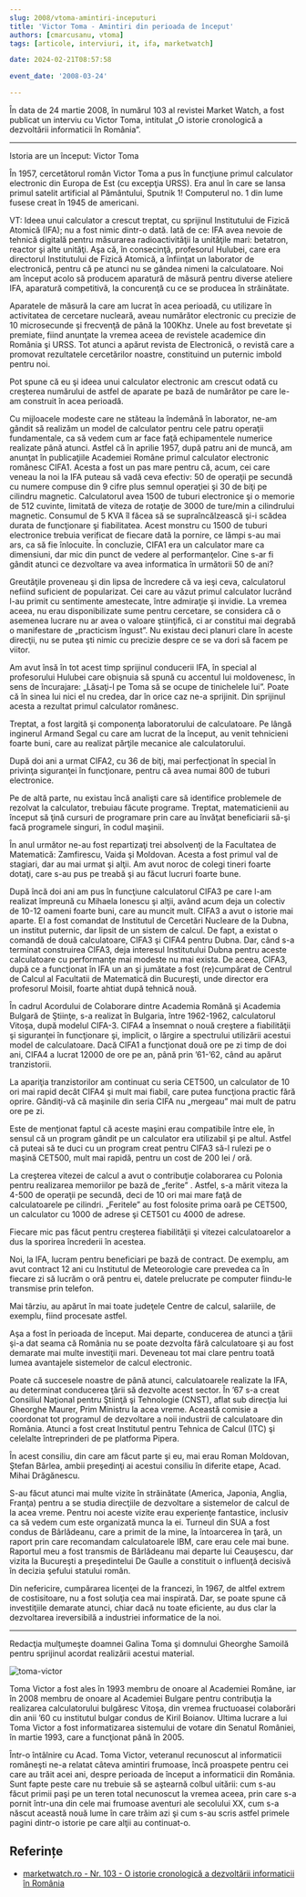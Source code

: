 ```yaml
---
slug: 2008/vtoma-amintiri-inceputuri
title: 'Victor Toma - Amintiri din perioada de început'
authors: [cmarcusanu, vtoma]
tags: [articole, interviuri, it, ifa, marketwatch]

date: 2024-02-21T08:57:58

event_date: '2008-03-24'

---
```


În data de 24 martie 2008, în numărul 103 al revistei Market Watch, a fost
publicat un interviu cu Victor Toma, intitulat
„O istorie cronologică a dezvoltării informaticii în România”.

<!-- truncate -->

---

Istoria are un început: Victor Toma

În 1957, cercetătorul român Victor Toma a pus în funcţiune primul calculator electronic din Europa de Est (cu excepţia URSS). Era anul în care se lansa primul satelit artificial al Pământului, Sputnik 1!
Computerul no. 1 din lume fusese creat în 1945 de americani.

VT: Ideea unui calculator a crescut treptat, cu sprijinul Institutului de Fizică Atomică (IFA); nu a fost nimic dintr-o dată. Iată de ce: IFA avea nevoie de tehnică digitală pentru măsurarea radioactivităţii la unităţile mari: betatron, reactor şi alte unităţi. Aşa că, în consecinţă, profesorul Hulubei, care era directorul Institutului de Fizică Atomică, a înfiinţat un laborator de electronică, pentru că pe atunci nu se gândea nimeni la calculatoare. Noi am început acolo să producem aparatură de măsură pentru diverse ateliere IFA, aparatură competitivă, la concurenţă cu ce se producea în străinătate.

Aparatele de măsură la care am lucrat în acea perioadă, cu utilizare în activitatea de cercetare nucleară, aveau numărător electronic cu precizie de 10 microsecunde şi frecvenţă de până la 100Khz. Unele au fost brevetate şi premiate, fiind anunţate la vremea aceea de revistele academice din România şi URSS. Tot atunci a apărut revista de Electronică, o revistă care a promovat rezultatele cercetărilor noastre, constituind un puternic imbold pentru noi.

Pot spune că eu şi ideea unui calculator electronic am crescut odată cu creşterea numărului de astfel de aparate pe bază de numărător pe care le-am construit în acea perioadă.

Cu mijloacele modeste care ne stăteau la îndemână în laborator, ne-am gândit să realizăm un model de calculator pentru cele patru operaţii fundamentale, ca să vedem cum ar face faţă echipamentele numerice realizate până atunci. Astfel că în aprilie 1957, după patru ani de muncă, am anunţat în publicaţiile Academiei Române primul calculator electronic românesc CIFA1. Acesta a fost un pas mare pentru că, acum, cei care veneau la noi la IFA puteau să vadă ceva efectiv: 50 de operaţii pe secundă cu numere compuse din 9 cifre plus semnul operaţiei şi 30 de biţi pe cilindru magnetic. Calculatorul avea 1500 de tuburi electronice şi o memorie de 512 cuvinte, limitată de viteza de rotaţie de 3000 de ture/min a cilindrului magnetic. Consumul de 5 KVA îl făcea să se supraîncălzească
şi-i scădea durata de funcţionare şi fiabilitatea. Acest monstru cu 1500 de tuburi electronice trebuia verificat de fiecare dată la pornire, ce lămpi s-au mai ars, ca să fie înlocuite. În concluzie, CIFA1 era un calculator mare ca dimensiuni, dar mic din punct de vedere al performanţelor. Cine
s-ar fi gândit atunci ce dezvoltare va avea informatica în următorii 50 de ani?

Greutăţile proveneau şi din lipsa de încredere că va ieşi ceva, calculatorul nefiind suficient de popularizat. Cei care au văzut primul calculator lucrând l-au primit cu sentimente amestecate, între admiraţie şi invidie. La vremea aceea, nu erau disponibilizate sume pentru cercetare, se considera că o asemenea lucrare nu ar avea o valoare ştiinţifică, ci ar constitui mai degrabă o manifestare de „practicism îngust”. Nu existau deci planuri clare în aceste direcţii, nu se putea şti nimic cu precizie despre ce se va dori să facem pe viitor.

Am avut însă în tot acest timp sprijinul conducerii IFA, în special al profesorului Hulubei care obişnuia să spună cu accentul lui moldovenesc, în sens de încurajare:
„Lăsaţi-l pe Toma să se ocupe de tinichelele lui”. Poate că în sinea lui nici el nu credea, dar în orice caz ne-a sprijinit. Din sprijinul acesta a rezultat primul calculator românesc.

Treptat, a fost largită şi componenţa laboratorului de calculatoare. Pe lângă inginerul Armand Segal cu care am lucrat de la început, au venit tehnicieni foarte buni, care au realizat părţile mecanice ale calculatorului.

După doi ani a urmat CIFA2, cu 36 de biţi, mai perfecţionat în special în privinţa siguranţei în funcţionare, pentru că avea numai 800 de tuburi electronice.

Pe de altă parte, nu existau încă analişti care să identifice problemele de rezolvat la calculator, trebuiau făcute programe. Treptat, matematicienii au început să ţină cursuri de programare prin care au învăţat beneficiarii să-şi facă programele singuri, în codul maşinii.

În anul următor ne-au fost repartizaţi trei absolvenţi de la Facultatea de Matematică: Zamfirescu, Vaida şi Moldovan. Acesta a fost primul val de stagiari, dar au mai urmat şi alţii. Am avut noroc de colegi tineri foarte dotaţi, care s-au pus pe treabă şi au făcut lucruri foarte bune.

După încă doi ani am pus în funcţiune calculatorul CIFA3 pe care l-am realizat împreună cu Mihaela Ionescu şi alţii, având acum deja un colectiv de 10-12 oameni foarte buni, care au muncit mult.
CIFA3 a avut o istorie mai aparte. El a fost comandat de Institutul de Cercetări Nucleare de la Dubna, un institut puternic, dar lipsit de un sistem de calcul. De fapt, a existat o comandă de două calculatoare, CIFA3 şi CIFA4 pentru Dubna. Dar, când s-a terminat construirea CIFA3, deja interesul Institutului Dubna pentru aceste calculatoare cu performanţe mai modeste nu mai exista. De aceea, CIFA3, după ce a funcţionat în IFA un an şi jumătate a fost (re)cumpărat de Centrul de Calcul al Facultatii de Matematică din Bucureşti, unde director era profesorul Moisil, foarte ahtiat după tehnică nouă.

În cadrul Acordului de Colaborare dintre Academia Română şi Academia Bulgară de Ştiinţe, s-a realizat în Bulgaria, între 1962-1962, calculatorul Vitoşa, după modelul CIFA-3.
CIFA4 a însemnat o nouă creştere a fiabilităţii şi siguranţei în funcţionare şi, implicit, o lărgire a spectrului utilizării acestui model de calculatoare. Dacă CIFA1 a funcţionat două ore pe zi timp de doi ani, CIFA4 a lucrat 12000 de ore pe an, până prin ’61-’62, când au apărut tranzistorii.

La apariţia tranzistorilor am continuat cu seria CET500, un calculator de 10 ori mai rapid decât CIFA4 şi mult mai fiabil, care putea funcţiona practic fără oprire. Gândiţi-vă că maşinile din seria CIFA nu „mergeau” mai mult de patru ore pe zi.

Este de menţionat faptul că aceste maşini erau compatibile între ele, în sensul că un program gândit pe un calculator era utilizabil şi pe altul. Astfel că puteai să te duci cu un program creat pentru CIFA3 să-l rulezi pe o maşină CET500, mult mai rapidă, pentru un cost de 200 lei / oră.

La creşterea vitezei de calcul a avut o contribuţie colaborarea cu Polonia pentru realizarea memoriilor pe bază de „ferite” . Astfel, s-a mărit viteza la 4-500 de operaţii pe secundă, deci de 10 ori mai mare faţă de calculatoarele pe cilindri. „Feritele” au fost folosite prima oară pe CET500, un calculator cu 1000 de adrese şi CET501 cu 4000 de adrese.

Fiecare mic pas făcut pentru creşterea fiabilităţii şi vitezei calculatoarelor a dus la sporirea încrederii în acestea.

Noi, la IFA, lucram pentru beneficiari pe bază de contract. De exemplu, am avut contract 12 ani cu Institutul de Meteorologie care prevedea ca în fiecare zi să lucrăm o oră pentru ei, datele prelucrate pe computer fiindu-le transmise prin telefon.

Mai târziu, au apărut în mai toate judeţele Centre de calcul, salariile, de
exemplu, fiind procesate astfel.

Aşa a fost în perioada de început. Mai departe, conducerea de atunci a ţării şi-a dat seama că România nu se poate dezvolta fără calculatoare şi au fost demarate mai multe investiţii mari. Deveneau tot mai clare pentru toată lumea avantajele sistemelor de calcul electronic.

Poate că succesele noastre de până atunci, calculatoarele realizate la IFA, au determinat conducerea ţării să dezvolte acest sector. În ’67 s-a creat Consiliul Naţional pentru Ştiinţă şi Tehnologie (CNST), aflat sub direcţia lui Gheorghe Maurer, Prim Ministru la acea vreme. Această comisie a coordonat tot programul de dezvoltare a noii industrii de calculatoare din România. Atunci a fost creat Institutul pentru Tehnica de Calcul (ITC) şi celelalte întreprinderi de pe platforma Pipera.

În acest consiliu, din care am făcut parte şi eu, mai erau Roman Moldovan, Ştefan Bârlea, ambii preşedinţi ai acestui consiliu în diferite etape, Acad. Mihai Drăgănescu.

S-au făcut atunci mai multe vizite în străinătate (America, Japonia, Anglia, Franţa) pentru a se studia direcţiile de dezvoltare a sistemelor de calcul de la acea vreme. Pentru noi aceste vizite erau experienţe fantastice, inclusiv ca să vedem cum este organizată munca la ei. Turneul din SUA a fost condus de Bârlădeanu, care a primit de la mine, la întoarcerea în ţară, un raport prin care recomandam calculatoarele IBM, care erau cele mai bune. Raportul meu a fost transmis de Bârlădeanu mai departe lui Ceauşescu, dar vizita la Bucureşti a preşedintelui De Gaulle a constituit o influenţă decisivă în decizia şefului statului român.

Din nefericire, cumpărarea licenţei de la francezi, în 1967, de altfel extrem de costisitoare, nu a fost soluţia cea mai inspirată. Dar, se poate spune că investiţiile demarate atunci, chiar dacă nu toate eficiente, au dus clar la dezvoltarea ireversibilă a industriei informatice de la noi.

---

Redacţia mulţumeşte doamnei Galina Toma şi domnului Gheorghe Samoilă pentru sprijinul acordat realizării acestui material.

![toma-victor](https://cronica-it.github.io/imagini/2008/vtoma-amintiri-inceputuri/toma-victor.jpg)

Toma Victor a fost ales în 1993 membru de onoare al Academiei Române, iar în 2008 membru de onoare al Academiei Bulgare pentru contribuţia la realizarea calculatorului bulgăresc Vitoşa, din vremea fructuoasei colaborări din anii ’60 cu institutul bulgar condus de Kiril Boianov. Ultima lucrare a lui Toma Victor a fost informatizarea sistemului de votare din Senatul României, în martie 1993, care a funcţionat până în 2005.

Într-o întâlnire cu Acad. Toma Victor, veteranul
recunoscut al informaticii româneşti ne-a relatat câteva amintiri frumoase, încă proaspete pentru cei care au trăit acei ani, despre perioada de început a informaticii din România. Sunt fapte peste care nu trebuie să se aştearnă colbul uitării: cum s-au făcut primii paşi pe un teren total necunoscut la vremea aceea, prin care s-a pornit într-una din cele mai frumoase aventuri ale secolului XX, cum s-a născut această nouă lume în care trăim azi şi cum s-au scris astfel primele pagini dintr-o istorie pe care alţii au continuat-o.

## Referințe

- [marketwatch.ro - Nr. 103 - O istorie cronologică a dezvoltării informaticii în România](https://www.marketwatch.ro/articol/3381/O_istorie_cronologica_a_dezvoltarii_informaticii_in_Romania/)
